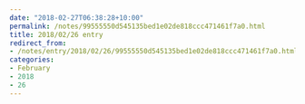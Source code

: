 ```yaml
---
date: "2018-02-27T06:38:28+10:00"
permalink: /notes/99555550d545135bed1e02de818ccc471461f7a0.html
title: 2018/02/26 entry
redirect_from:
- /notes/entry/2018/02/26/99555550d545135bed1e02de818ccc471461f7a0.html
categories:
- February
- 2018
- 26
---
```

